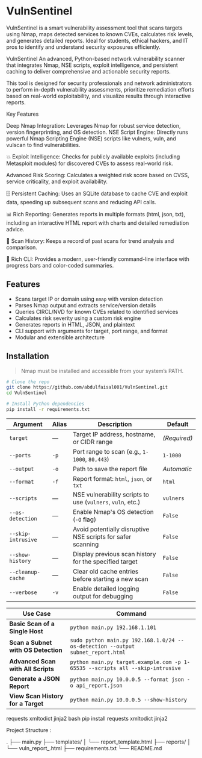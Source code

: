 # VulnSentinel
VulnSentinel is a smart vulnerability assessment tool that scans targets using Nmap, maps detected services to known CVEs, calculates risk levels, and generates detailed reports. Ideal for students, ethical hackers, and IT pros to identify and understand security exposures efficiently.


VulnSentinel An advanced, Python-based network vulnerability scanner that integrates Nmap, NSE scripts, exploit intelligence, and persistent caching to deliver comprehensive and actionable security reports.

This tool is designed for security professionals and network administrators to perform in-depth vulnerability assessments, prioritize remediation efforts based on real-world exploitability, and visualize results through interactive reports.


Key Features

Deep Nmap Integration: Leverages Nmap for robust service detection, version fingerprinting, and OS detection.
NSE Script Engine: Directly runs powerful Nmap Scripting Engine (NSE) scripts like vulners, vuln, and vulscan to find vulnerabilities.

💥 Exploit Intelligence: Checks for publicly available exploits (including Metasploit modules) for discovered CVEs to assess real-world risk.

Advanced Risk Scoring: Calculates a weighted risk score based on CVSS, service criticality, and exploit availability.

🗄️ Persistent Caching: Uses an SQLite database to cache CVE and exploit data, speeding up subsequent scans and reducing API calls.

📊 Rich Reporting: Generates reports in multiple formats (html, json, txt), including an interactive HTML report with charts and detailed remediation advice.

📜 Scan History: Keeps a record of past scans for trend analysis and comparison.

💅 Rich CLI: Provides a modern, user-friendly command-line interface with progress bars and color-coded summaries.
## Features

- Scans target IP or domain using `nmap` with version detection
- Parses Nmap output and extracts service/version details
- Queries CIRCL/NVD for known CVEs related to identified services
- Calculates risk severity using a custom risk engine
- Generates reports in HTML, JSON, and plaintext
- CLI support with arguments for target, port range, and format
- Modular and extensible architecture



## Installation

> Nmap must be installed and accessible from your system’s PATH.

```bash
# Clone the repo
git clone https://github.com/abdulfaisal001/VulnSentinel.git
cd VulnSentinel

# Install Python dependencies
pip install -r requirements.txt
```

| Argument           | Alias | Description                                                 | Default      |
| ------------------ | ----- | ----------------------------------------------------------- | ------------ |
| `target`           | —     | Target IP address, hostname, or CIDR range                  | *(Required)* |
| `--ports`          | `-p`  | Port range to scan (e.g., `1-1000`, `80,443`)               | `1-1000`     |
| `--output`         | `-o`  | Path to save the report file                                | *Automatic*  |
| `--format`         | `-f`  | Report format: `html`, `json`, or `txt`                     | `html`       |
| `--scripts`        | —     | NSE vulnerability scripts to use (`vulners`, `vuln`, etc.)  | `vulners`    |
| `--os-detection`   | —     | Enable Nmap's OS detection (`-O` flag)                      | `False`      |
| `--skip-intrusive` | —     | Avoid potentially disruptive NSE scripts for safer scanning | `False`      |
| `--show-history`   | —     | Display previous scan history for the specified target      | `False`      |
| `--cleanup-cache`  | —     | Clear old cache entries before starting a new scan          | `False`      |
| `--verbose`        | `-v`  | Enable detailed logging output for debugging                | `False`      |




| Use Case                            | Command                                                                         |
| ----------------------------------- | ------------------------------------------------------------------------------- |
| **Basic Scan of a Single Host**     | `python main.py 192.168.1.101`                                                  |
| **Scan a Subnet with OS Detection** | `sudo python main.py 192.168.1.0/24 --os-detection --output subnet_report.html` |
| **Advanced Scan with All Scripts**  | `python main.py target.example.com -p 1-65535 --scripts all --skip-intrusive`   |
| **Generate a JSON Report**          | `python main.py 10.0.0.5 --format json -o api_report.json`                      |
| **View Scan History for a Target**  | `python main.py 10.0.0.5 --show-history`                                        |


requests
xmltodict
jinja2
bash pip install requests xmltodict jinja2


Project Structure :


.
├── main.py
├── templates/
│   └── report_template.html
├── reports/
│   └── vuln_report_<timestamp>.html
├── requirements.txt
└── README.md
